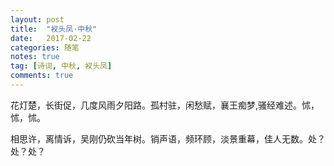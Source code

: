 ```yaml
---
layout: post
title:  "衩头凤·中秋"
date:   2017-02-22
categories: 随笔
notes: true
tag: [诗词, 中秋, 衩头凤]
comments: true
---
```


花灯楚，长街促，几度风雨夕阳路。孤村驻，闲愁赋，襄王痴梦,骚经难述。怵，怵，怵。

相思许，离情诉，吴刚仍砍当年树。销声语，频环顾，淡景重幕，佳人无数。处？处？处？